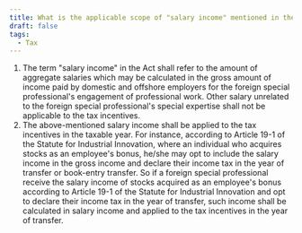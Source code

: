 ```yaml
---
title: What is the applicable scope of "salary income" mentioned in the Act？
draft: false
tags:
  - Tax
---
```

1. The term "salary income" in the Act shall refer to the amount of aggregate salaries which may be calculated in the gross amount of income paid by domestic and offshore employers for the foreign special professional's engagement of professional work. Other salary unrelated to the foreign special professional's special expertise shall not be applicable to the tax incentives.
2. The above-mentioned salary income shall be applied to the tax incentives in the taxable year. For instance, according to Article 19-1 of the Statute for Industrial Innovation, where an individual who acquires stocks as an employee's bonus, he/she may opt to include the salary income in the gross income and declare their income tax in the year of transfer or book-entry transfer. So if a foreign special professional receive the salary income of stocks acquired as an employee's bonus according to Article 19-1 of the Statute for Industrial Innovation and opt to declare their income tax in the year of transfer, such income shall be calculated in salary income and applied to the tax incentives in the year of transfer.